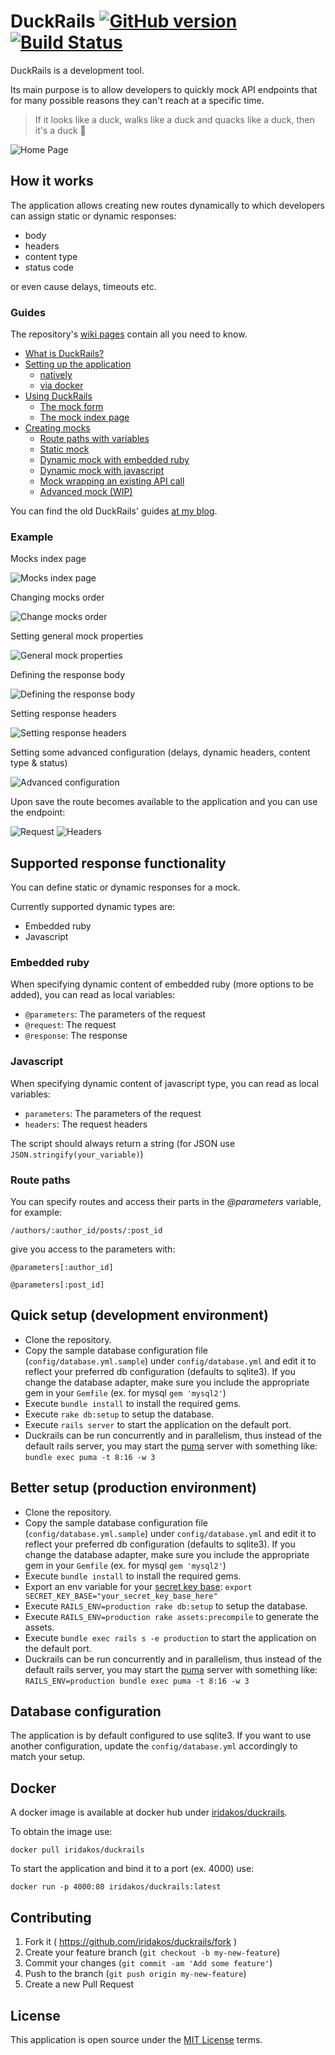 # DuckRails [![GitHub version](https://badge.fury.io/gh/iridakos%2Fduckrails.svg?a=2)](https://badge.fury.io/gh/iridakos%2Fduckrails?a=1) [![Build Status](https://travis-ci.org/iridakos/duckrails.svg?branch=master)](https://travis-ci.org/iridakos/duckrails)

DuckRails is a development tool.

Its main purpose is to allow developers to quickly mock API endpoints that for many possible reasons they can't reach at a specific time.

> If it looks like a duck, walks like a duck and quacks like a duck, then it's a duck :duck:

![Home Page](https://github.com/iridakos/duckrails/blob/master/documentation/readme/resources/duckrails-home-page.png?raw=true)

## How it works

The application allows creating new routes dynamically to which developers can assign static or dynamic responses:

- body
- headers
- content type
- status code

or even cause delays, timeouts etc.

### Guides

The repository's [wiki pages](https://github.com/iridakos/duckrails/wiki) contain all you need to know.
* [What is DuckRails?](https://github.com/iridakos/duckrails/wiki/What-is-DuckRails%3F)
* [Setting up the application](https://github.com/iridakos/duckrails/wiki/Setting-up-the-application)
  * [natively](https://github.com/iridakos/duckrails/wiki/Setup-DuckRails-natively)
  * [via docker](https://github.com/iridakos/duckrails/wiki/Setup-DuckRails-via-Docker)
* [Using DuckRails](https://github.com/iridakos/duckrails/wiki/Using-DuckRails)
  * [The mock form](https://github.com/iridakos/duckrails/wiki/Using-the-mock-form)
  * [The mock index page](https://github.com/iridakos/duckrails/wiki/Using-the-mock-index-page)
* [Creating mocks](https://github.com/iridakos/duckrails/wiki/Creating-mocks)
  * [Route paths with variables](https://github.com/iridakos/duckrails/wiki/Route-paths-with-variables)
  * [Static mock](https://github.com/iridakos/duckrails/wiki/Creating-a-simple-static-mock)
  * [Dynamic mock with embedded ruby](https://github.com/iridakos/duckrails/wiki/Creating-a-dynamic-mock-with-embedded-ruby)
  * [Dynamic mock with javascript](https://github.com/iridakos/duckrails/wiki/Creating-a-dynamic-mock-with-Javascript)
  * [Mock wrapping an existing API call](https://github.com/iridakos/duckrails/wiki/Creating-a-dynamic-mock-that-wraps-an-existing-API-call)
  * [Advanced mock (WIP)](https://github.com/iridakos/duckrails/wiki/Creating-an-advanced-mock)

You can find the old DuckRails' guides [at my blog](http://iridakos.com/2016/04/01/duckrails-guide.html).

### Example

Mocks index page

![Mocks index page](https://github.com/iridakos/duckrails/blob/master/documentation/readme/resources/duckrails-mock-index-page.png?raw=true)

Changing mocks order

![Change mocks order](https://github.com/iridakos/duckrails/blob/master/documentation/readme/resources/duckrails-change-mock-order.png?raw=true)

Setting general mock properties

![General mock properties](https://github.com/iridakos/duckrails/blob/master/documentation/readme/resources/duckrails-mock-general-tab.png?raw=true)

Defining the response body

![Defining the response body](https://github.com/iridakos/duckrails/blob/master/documentation/readme/resources/duckrails-mock-response-body-tab.png?raw=true)

Setting response headers

![Setting response headers](https://github.com/iridakos/duckrails/blob/master/documentation/readme/resources/duckrails-mock-headers-tab.png?raw=true)

Setting some advanced configuration (delays, dynamic headers, content type & status)

![Advanced configuration](https://github.com/iridakos/duckrails/blob/master/documentation/readme/resources/duckrails-mock-advanced.png?raw=true)

Upon save the route becomes available to the application and you can use the endpoint:

![Request](http://i.imgur.com/NaCIqs9.png)
![Headers](http://i.imgur.com/1jZciKH.png)

## Supported response functionality

You can define static or dynamic responses for a mock.

Currently supported dynamic types are:

- Embedded ruby
- Javascript

### Embedded ruby

When specifying dynamic content of embedded ruby (more options to be added), you can read as local variables:

- `@parameters`: The parameters of the request
- `@request`: The request
- `@response`: The response

### Javascript

When specifying dynamic content of javascript type, you can read as local variables:

- `parameters`: The parameters of the request
- `headers`: The request headers

The script should always return a string (for JSON use `JSON.stringify(your_variable)`)

### Route paths

You can specify routes and access their parts in the *@parameters* variable, for example:

`/authors/:author_id/posts/:post_id`

give you access to the parameters with:

`@parameters[:author_id]`

`@parameters[:post_id]`

## Quick setup (development environment)

* Clone the repository.
* Copy the sample database configuration file (`config/database.yml.sample`) under `config/database.yml` and edit it to reflect your preferred db configuration (defaults to sqlite3). If you change the database adapter, make sure you include the appropriate gem in your `Gemfile` (ex. for mysql `gem 'mysql2'`)
* Execute `bundle install` to install the required gems.
* Execute `rake db:setup` to setup the database.
* Execute `rails server` to start the application on the default port.
* Duckrails can be run concurrently and in parallelism, thus instead of the default rails server, you may start the [puma](https://github.com/puma/puma) server with something like: `bundle exec puma -t 8:16 -w 3`

## Better setup (production environment)
* Clone the repository.
* Copy the sample database configuration file (`config/database.yml.sample`) under `config/database.yml` and edit it to reflect your preferred db configuration (defaults to sqlite3). If you change the database adapter, make sure you include the appropriate gem in your `Gemfile` (ex. for mysql `gem 'mysql2'`)
* Execute `bundle install` to install the required gems.
* Export an env variable for your [secret key base](http://stackoverflow.com/questions/23726110/missing-production-secret-key-base-in-rails): `export SECRET_KEY_BASE="your_secret_key_base_here"`
* Execute `RAILS_ENV=production rake db:setup` to setup the database.
* Execute `RAILS_ENV=production rake assets:precompile` to generate the assets.
* Execute `bundle exec rails s -e production` to start the application on the default port.
* Duckrails can be run concurrently and in parallelism, thus instead of the default rails server, you may start the [puma](https://github.com/puma/puma) server with something like: `RAILS_ENV=production bundle exec puma -t 8:16 -w 3`

## Database configuration

The application is by default configured to use sqlite3. If you want to use another configuration, update the `config/database.yml` accordingly to match your setup.

## Docker

A docker image is available at docker hub under [iridakos/duckrails](https://hub.docker.com/r/iridakos/duckrails/).

To obtain the image use:

`docker pull iridakos/duckrails`

To start the application and bind it to a port (ex. 4000) use:

`docker run -p 4000:80 iridakos/duckrails:latest`

## Contributing

1. Fork it ( https://github.com/iridakos/duckrails/fork )
2. Create your feature branch (`git checkout -b my-new-feature`)
3. Commit your changes (`git commit -am 'Add some feature'`)
4. Push to the branch (`git push origin my-new-feature`)
5. Create a new Pull Request

## License

This application is open source under the [MIT License](https://opensource.org/licenses/MIT) terms.
